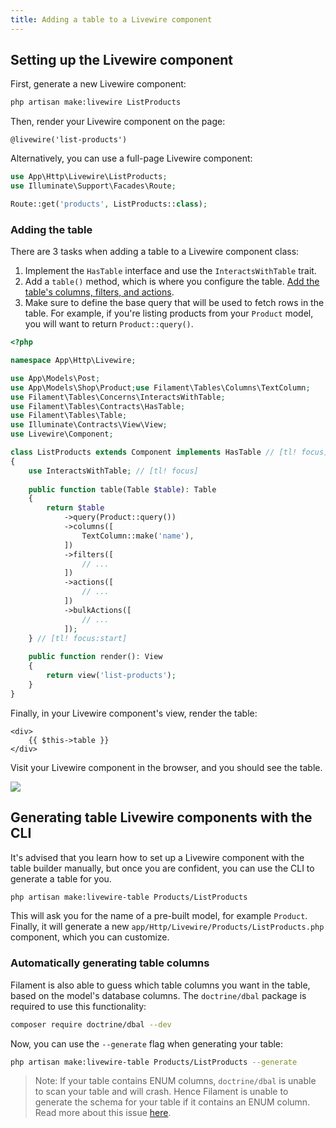 ```yaml
---
title: Adding a table to a Livewire component
---
```


## Setting up the Livewire component

First, generate a new Livewire component:

```bash
php artisan make:livewire ListProducts
```

Then, render your Livewire component on the page:

```blade
@livewire('list-products')
```

Alternatively, you can use a full-page Livewire component:

```php
use App\Http\Livewire\ListProducts;
use Illuminate\Support\Facades\Route;

Route::get('products', ListProducts::class);
```

### Adding the table

There are 3 tasks when adding a table to a Livewire component class:

1) Implement the `HasTable` interface and use the `InteractsWithTable` trait.
2) Add a `table()` method, which is where you configure the table. [Add the table's columns, filters, and actions](getting-started#columns).
3) Make sure to define the base query that will be used to fetch rows in the table. For example, if you're listing products from your `Product` model, you will want to return `Product::query()`.

```php
<?php

namespace App\Http\Livewire;

use App\Models\Post;
use App\Models\Shop\Product;use Filament\Tables\Columns\TextColumn;
use Filament\Tables\Concerns\InteractsWithTable;
use Filament\Tables\Contracts\HasTable;
use Filament\Tables\Table;
use Illuminate\Contracts\View\View;
use Livewire\Component;

class ListProducts extends Component implements HasTable // [tl! focus]
{
    use InteractsWithTable; // [tl! focus]
    
    public function table(Table $table): Table
    {
        return $table
            ->query(Product::query())
            ->columns([
                TextColumn::make('name'),
            ])
            ->filters([
                // ...
            ])
            ->actions([
                // ...
            ])
            ->bulkActions([
                // ...
            ]);
    } // [tl! focus:start]
    
    public function render(): View
    {
        return view('list-products');
    }
}
```

Finally, in your Livewire component's view, render the table:

```blade
<div>
    {{ $this->table }}
</div>
```

Visit your Livewire component in the browser, and you should see the table.

![](https://user-images.githubusercontent.com/41773797/147614478-5b40c645-107e-40ac-ba41-f0feb99dd480.png)

## Generating table Livewire components with the CLI

It's advised that you learn how to set up a Livewire component with the table builder manually, but once you are confident, you can use the CLI to generate a table for you.

```bash
php artisan make:livewire-table Products/ListProducts
```

This will ask you for the name of a pre-built model, for example `Product`. Finally, it will generate a new `app/Http/Livewire/Products/ListProducts.php` component, which you can customize.

### Automatically generating table columns

Filament is also able to guess which table columns you want in the table, based on the model's database columns. The `doctrine/dbal` package is required to use this functionality:

```bash
composer require doctrine/dbal --dev
```

Now, you can use the `--generate` flag when generating your table:

```bash
php artisan make:livewire-table Products/ListProducts --generate
```

> Note: If your table contains ENUM columns, `doctrine/dbal` is unable to scan your table and will crash. Hence Filament is unable to generate the schema for your table if it contains an ENUM column. Read more about this issue [here](https://github.com/doctrine/dbal/issues/3819#issuecomment-573419808).